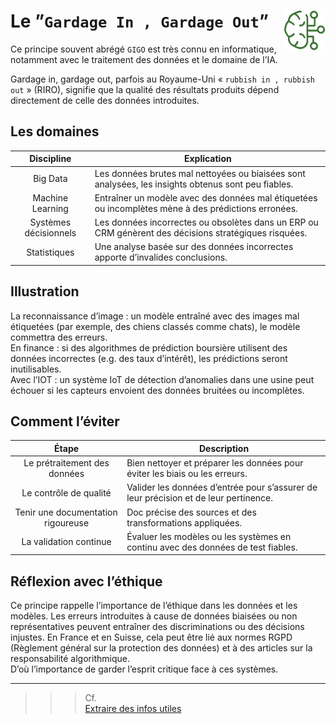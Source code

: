 # **Le ”`Gardage In , Gardage Out`”**<a href="../"><img src="https://github.com/MiKL5/BI/raw/master/assets/bi.svg" alt="Les intelligences artificielles" align="right" height="64px"></a></h1>
Ce principe souvent abrégé `GIGO` est très connu en informatique, notamment avec le traitement des données et le domaine de l’IA.

Gardage in, gardage out, parfois au Royaume-Uni « `rubbish in , rubbish out` » (RIRO), <!--« déchet entrant, déchet sortant » -->signifie que la qualité des résultats produits dépend directement de celle des données introduites.
## **Les domaines**
Discipline | Explication
:-:|---
Big Data | Les données brutes mal nettoyées ou biaisées sont analysées, les insights obtenus sont peu fiables.
Machine Learning | Entraîner un modèle avec des données mal étiquetées ou incomplètes mène à des prédictions erronées.
Systèmes décisionnels | Les données incorrectes ou obsolètes dans un ERP ou CRM génèrent des décisions stratégiques risquées.
Statistiques | Une analyse basée sur des données incorrectes apporte d’invalides conclusions.
## **Illustration**
La reconnaissance d’image : un modèle entraîné avec des images mal étiquetées (par exemple, des chiens classés comme chats), le modèle commettra des erreurs.  
En finance : si des algorithmes de prédiction boursière utilisent des données incorrectes (e.g. des taux d’intérêt), les prédictions seront inutilisables.  
Avec l’IOT : un système IoT de détection d’anomalies dans une usine peut échouer si les capteurs envoient des données bruitées ou incomplètes.
## **Comment l’éviter**
Étape | Description
:-:|---
Le prétraitement des données | Bien nettoyer et préparer les données pour éviter les biais ou les erreurs.
Le contrôle de qualité | Valider les données d’entrée pour s’assurer de leur précision et de leur pertinence.
Tenir une documentation rigoureuse | Doc précise des sources et des transformations appliquées.
La validation continue | Évaluer les modèles ou les systèmes en continu avec des données de test fiables.
## **Réflexion avec l’éthique**
Ce principe rappelle l’importance de l’éthique dans les données et les modèles. Les erreurs introduites à cause de données biaisées ou non représentatives peuvent entraîner des discriminations ou des décisions injustes. En France et en Suisse, cela peut être lié aux normes RGPD (Règlement général sur la protection des données) et à des articles sur la responsabilité algorithmique.  
D’où l’importance de garder l’esprit critique face à ces systèmes.
___
>>>Cf.  
[Extraire des infos utiles](https://medium.com/@tilkaltech/garbage-in-garbage-out-faut-il-des-donn%C3%A9es-vraies-pour-extraire-de-linformation-utile-e067bd0a3d64)